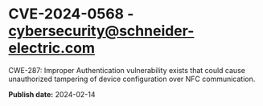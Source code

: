 # CVE-2024-0568 - cybersecurity@schneider-electric.com


CWE-287: Improper Authentication vulnerability exists that could cause unauthorized tampering
of device configuration over NFC communication.



**Publish date:** 2024-02-14
